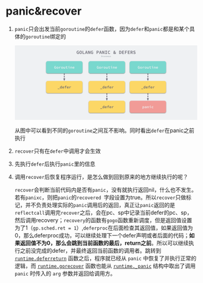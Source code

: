 # panic&recover

1. `panic`只会出发当前`goroutine`的`defer`函数，因为`defer`和`panic`都是和某个具体的`goroutine`绑定的

   ![2020-01-19-15794253176199-golang-panic-and-defers](2020-01-19-15794253176199-golang-panic-and-defers.png)

   从图中可以看到不同的`goroutine`之间互不影响。同时看出`defer`在panic之前执行

2. `recover`只有在`defer`中调用才会生效

3. 先执行`defer`后执行`panic`里的信息

4. 调用`recover`后恢复程序运行，是怎么做到回到原来的地方继续执行的呢？

   `recover`会判断当前代码内是否有`panic`，没有就执行返回nil，什么也不发生。若有`panixc`，则把`panic`的`recovered `字段设置为true。所以`recover`只做标记，并不负责处理实际的`panic`调用后的返回，真正让`panic`返回的是`reflectcall`调用完`recover`之后，会在pc、sp中记录当前defer的pc、sp，然后调用recovery；`recovery`的函数有`gogo`函数重新调度，但是返回值设置为了1（`gp.sched.ret = 1`）,`deferproc`在后面检查其返回值，如果返回值为0，那么deferproc成功，可以继续处理下一个defer声明或者后面的代码；**如果返回值不为0，那么会跳到当前函数的最后，return之前**。所以可以继续执行之前没完成的defer，并最终返回当前函数的调用者。跳转到 [`runtime.deferreturn`](https://draveness.me/golang/tree/runtime.deferreturn) 函数之后，程序就已经从 `panic` 中恢复了并执行正常的逻辑，而 [`runtime.gorecover`](https://draveness.me/golang/tree/runtime.gorecover) 函数也能从 [`runtime._panic`](https://draveness.me/golang/tree/runtime._panic) 结构中取出了调用 `panic` 时传入的 `arg` 参数并返回给调用方。

